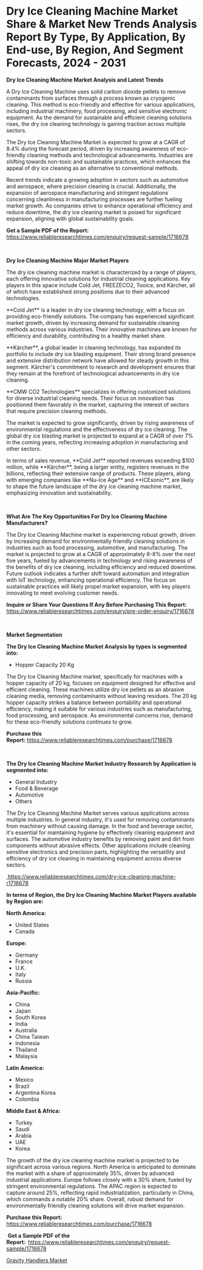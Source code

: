 <p><h1>Dry Ice Cleaning Machine Market Share & Market New Trends Analysis Report By Type, By Application, By End-use, By Region, And Segment Forecasts, 2024 - 2031</h1></p><p><strong>Dry Ice Cleaning Machine Market Analysis and Latest Trends</strong></p>
<p><p>A Dry Ice Cleaning Machine uses solid carbon dioxide pellets to remove contaminants from surfaces through a process known as cryogenic cleaning. This method is eco-friendly and effective for various applications, including industrial machinery, food processing, and sensitive electronic equipment. As the demand for sustainable and efficient cleaning solutions rises, the dry ice cleaning technology is gaining traction across multiple sectors.</p><p>The Dry Ice Cleaning Machine Market is expected to grow at a CAGR of 8.4% during the forecast period, driven by increasing awareness of eco-friendly cleaning methods and technological advancements. Industries are shifting towards non-toxic and sustainable practices, which enhances the appeal of dry ice cleaning as an alternative to conventional methods. </p><p>Recent trends indicate a growing adoption in sectors such as automotive and aerospace, where precision cleaning is crucial. Additionally, the expansion of aerospace manufacturing and stringent regulations concerning cleanliness in manufacturing processes are further fueling market growth. As companies strive to enhance operational efficiency and reduce downtime, the dry ice cleaning market is poised for significant expansion, aligning with global sustainability goals.</p></p>
<p><strong>Get a Sample PDF of the Report:&nbsp;</strong> <a href="https://www.reliableresearchtimes.com/enquiry/request-sample/1716678?utm_campaign=2006&utm_medium=2&utm_source=Github&utm_content=ia&utm_term=28122024&utm_id=dry-ice-cleaning-machine">https://www.reliableresearchtimes.com/enquiry/request-sample/1716678</a></p>
<p>&nbsp;</p>
<p><strong>Dry Ice Cleaning Machine Major Market Players</strong></p>
<p><p>The dry ice cleaning machine market is characterized by a range of players, each offering innovative solutions for industrial cleaning applications. Key players in this space include Cold Jet, FREEZECO2, Tooice, and Kärcher, all of which have established strong positions due to their advanced technologies.</p><p>**Cold Jet** is a leader in dry ice cleaning technology, with a focus on providing eco-friendly solutions. The company has experienced significant market growth, driven by increasing demand for sustainable cleaning methods across various industries. Their innovative machines are known for efficiency and durability, contributing to a healthy market share.</p><p>**Kärcher**, a global leader in cleaning technology, has expanded its portfolio to include dry ice blasting equipment. Their strong brand presence and extensive distribution network have allowed for steady growth in this segment. Kärcher's commitment to research and development ensures that they remain at the forefront of technological advancements in dry ice cleaning.</p><p>**CMW CO2 Technologies** specializes in offering customized solutions for diverse industrial cleaning needs. Their focus on innovation has positioned them favorably in the market, capturing the interest of sectors that require precision cleaning methods.</p><p>The market is expected to grow significantly, driven by rising awareness of environmental regulations and the effectiveness of dry ice cleaning. The global dry ice blasting market is projected to expand at a CAGR of over 7% in the coming years, reflecting increasing adoption in manufacturing and other sectors.</p><p>In terms of sales revenue, **Cold Jet** reported revenues exceeding $100 million, while **Kärcher**, being a larger entity, registers revenues in the billions, reflecting their extensive range of products. These players, along with emerging companies like **Nu-Ice Age** and **ICEsonic**, are likely to shape the future landscape of the dry ice cleaning machine market, emphasizing innovation and sustainability.</p></p>
<p>&nbsp;</p>
<p><strong>What Are The Key Opportunities For Dry Ice Cleaning Machine Manufacturers?</strong></p>
<p><p>The Dry Ice Cleaning Machine market is experiencing robust growth, driven by increasing demand for environmentally friendly cleaning solutions in industries such as food processing, automotive, and manufacturing. The market is projected to grow at a CAGR of approximately 6-8% over the next five years, fueled by advancements in technology and rising awareness of the benefits of dry ice cleaning, including efficiency and reduced downtime. Future outlook indicates a further shift toward automation and integration with IoT technology, enhancing operational efficiency. The focus on sustainable practices will likely propel market expansion, with key players innovating to meet evolving customer needs.</p></p>
<p><strong>Inquire or Share Your Questions If Any Before Purchasing This Report:</strong> <a href="https://www.reliableresearchtimes.com/enquiry/pre-order-enquiry/1716678?utm_campaign=2006&utm_medium=2&utm_source=Github&utm_content=ia&utm_term=28122024&utm_id=dry-ice-cleaning-machine">https://www.reliableresearchtimes.com/enquiry/pre-order-enquiry/1716678</a></p>
<p>&nbsp;</p>
<p><strong>Market Segmentation</strong></p>
<p><strong>The Dry Ice Cleaning Machine Market Analysis by types is segmented into:</strong></p>
<p><ul><li>Hopper Capacity 20 Kg</li></ul></p>
<p><p>The Dry Ice Cleaning Machine market, specifically for machines with a hopper capacity of 20 kg, focuses on equipment designed for effective and efficient cleaning. These machines utilize dry ice pellets as an abrasive cleaning media, removing contaminants without leaving residues. The 20 kg hopper capacity strikes a balance between portability and operational efficiency, making it suitable for various industries such as manufacturing, food processing, and aerospace. As environmental concerns rise, demand for these eco-friendly solutions continues to grow.</p></p>
<p><strong>Purchase this Report:&nbsp;</strong><a href="https://www.reliableresearchtimes.com/purchase/1716678?utm_campaign=2006&utm_medium=2&utm_source=Github&utm_content=ia&utm_term=28122024&utm_id=dry-ice-cleaning-machine">https://www.reliableresearchtimes.com/purchase/1716678</a></p>
<p>&nbsp;</p>
<p><strong>The Dry Ice Cleaning Machine Market Industry Research by Application is segmented into:</strong></p>
<p><ul><li>General Industry</li><li>Food & Beverage</li><li>Automotive</li><li>Others</li></ul></p>
<p><p>The Dry Ice Cleaning Machine Market serves various applications across multiple industries. In general industry, it's used for removing contaminants from machinery without causing damage. In the food and beverage sector, it's essential for maintaining hygiene by effectively cleaning equipment and surfaces. The automotive industry benefits by removing paint and dirt from components without abrasive effects. Other applications include cleaning sensitive electronics and precision parts, highlighting the versatility and efficiency of dry ice cleaning in maintaining equipment across diverse sectors.</p></p>
<p><a href="https://www.reliableresearchtimes.com/dry-ice-cleaning-machine-r1716678?utm_campaign=2006&utm_medium=2&utm_source=Github&utm_content=ia&utm_term=28122024&utm_id=dry-ice-cleaning-machine">&nbsp;https://www.reliableresearchtimes.com/dry-ice-cleaning-machine-r1716678</a></p>
<p><strong>In terms of Region, the Dry Ice Cleaning Machine Market Players available by Region are:</strong></p>
<p>
    <p> <strong> North America: </strong>
        <ul>
            <li>United States</li>
            <li>Canada</li>
        </ul>
        </p> 
    <p> <strong> Europe: </strong>
        <ul>
            <li>Germany</li>
            <li>France</li>
            <li>U.K.</li>
            <li>Italy</li>
            <li>Russia</li>
        </ul>
        </p> 
    <p> <strong> Asia-Pacific: </strong>
        <ul>
            <li>China</li>
            <li>Japan</li>
            <li>South Korea</li>
            <li>India</li>
            <li>Australia</li>
            <li>China Taiwan</li>
            <li>Indonesia</li>
            <li>Thailand</li>
            <li>Malaysia</li>
        </ul>
        </p> 
    <p> <strong> Latin America: </strong>
        <ul>
            <li>Mexico</li>
            <li>Brazil</li>
            <li>Argentina Korea</li>
            <li>Colombia</li>
        </ul>
        </p> 
    <p> <strong> Middle East & Africa: </strong>
        <ul>
            <li>Turkey</li>
            <li>Saudi</li>
            <li>Arabia</li>
            <li>UAE</li>
            <li>Korea</li>
        </ul>
    </p>
    </p>
<p><p>The growth of the dry ice cleaning machine market is projected to be significant across various regions. North America is anticipated to dominate the market with a share of approximately 35%, driven by advanced industrial applications. Europe follows closely with a 30% share, fueled by stringent environmental regulations. The APAC region is expected to capture around 25%, reflecting rapid industrialization, particularly in China, which commands a notable 20% share. Overall, robust demand for environmentally friendly cleaning solutions will drive market expansion.</p></p>
<p><strong>Purchase this Report: </strong><a href="https://www.reliableresearchtimes.com/purchase/1716678?utm_campaign=2006&utm_medium=2&utm_source=Github&utm_content=ia&utm_term=28122024&utm_id=dry-ice-cleaning-machine">https://www.reliableresearchtimes.com/purchase/1716678</a></p>
<p>&nbsp;<strong>Get a Sample PDF of the Report:&nbsp;&nbsp;</strong><a href="https://www.reliableresearchtimes.com/enquiry/request-sample/1716678?utm_campaign=2006&utm_medium=2&utm_source=Github&utm_content=ia&utm_term=28122024&utm_id=dry-ice-cleaning-machine">https://www.reliableresearchtimes.com/enquiry/request-sample/1716678</a></p>
<p><strong></strong></p>
<p><p><a href="https://github.com/bmorecock/Market-Research-Report-List-5/blob/main/gravity-handlers-market.md?utm_campaign=2006&utm_medium=2&utm_source=Github&utm_content=ia&utm_term=28122024&utm_id=dry-ice-cleaning-machine">Gravity Handlers Market</a></p></p>